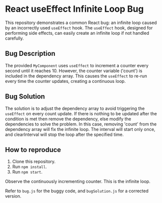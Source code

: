 # React useEffect Infinite Loop Bug

This repository demonstrates a common React bug: an infinite loop caused by an incorrectly used `useEffect` hook.  The `useEffect` hook, designed for performing side effects, can easily create an infinite loop if not handled carefully.

## Bug Description

The provided `MyComponent` uses `useEffect` to increment a counter every second until it reaches 10. However, the counter variable ('count') is included in the dependency array.  This causes the `useEffect` to re-run every time the counter updates, creating a continuous loop.

## Bug Solution

The solution is to adjust the dependency array to avoid triggering the `useEffect` on every count update. If there is nothing to be updated after the condition is met then remove the dependency, else modify the dependencies to solve the problem. In this case, removing 'count' from the dependency array will fix the infinite loop. The interval will start only once, and clearInterval will stop the loop after the specified time.

## How to reproduce

1. Clone this repository.
2. Run `npm install`.
3. Run `npm start`.

Observe the continuously incrementing counter. This is the infinite loop.

Refer to `bug.js` for the buggy code, and `bugSolution.js` for a corrected version.